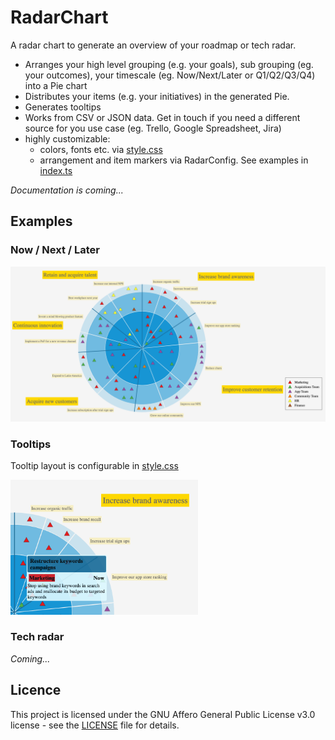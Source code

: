 # RadarChart

A radar chart to generate an overview of your roadmap or tech radar.

- Arranges your high level grouping (e.g. your goals), sub grouping (eg. your outcomes), your timescale (eg. Now/Next/Later or Q1/Q2/Q3/Q4) into a Pie chart
- Distributes your items (e.g. your initiatives) in the generated Pie.
- Generates tooltips
- Works from CSV or JSON data. Get in touch if you need a different source for you use case (eg. Trello, Google Spreadsheet, Jira)
- highly customizable:
  - colors, fonts etc. via [style.css](src/stlye.css)
  - arrangement and item markers via RadarConfig. See examples in [index.ts](src/index.ts)

_Documentation is coming..._

## Examples

### Now / Next / Later

![Now/Next/Later example](docs/exampleImages/NowNextLater1.png)

### Tooltips

Tooltip layout is configurable in [style.css](src/stlye.css)

<img src="docs/exampleImages/toolTipExample.png" alt="Tooltip example" width="300"/>

### Tech radar

_Coming..._

## Licence

This project is licensed under the GNU Affero General Public License v3.0 license - see the [LICENSE](LICENSE) file for details.
